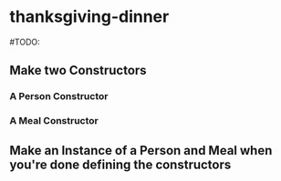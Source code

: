 # thanksgiving-dinner
#TODO:
## Make two Constructors
### A Person Constructor
### A Meal Constructor
## Make an Instance of a Person and Meal when you're done defining the constructors